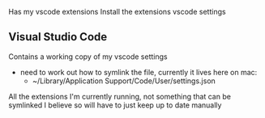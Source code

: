 Has my vscode extensions
Install the extensions
vscode settings

## Visual Studio Code

Contains a working copy of my vscode settings

- need to work out how to symlink the file, currently it lives here on mac:
  - ~/Library/Application Support/Code/User/settings.json

All the extensions I'm currently running, not something that can be symlinked I believe so will have to just keep up to date manually

